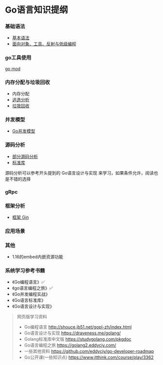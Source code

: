 Go语言知识提纲
==

### 基础语法

- [基本语法](/Language/Golang/Go01.md)
- [面向对象、工具、反射与低级编程](/Language/Golang/Go02.md)

### go工具使用

[go mod](/Language/Golang/gomod.md)

### 内存分配与垃圾回收

- 内存分配
- [逃逸分析](/Language/Golang/Go逃逸分析.md)
- [垃圾回收](/Language/Golang/Go语言gc.md)

### 并发模型

- [Go并发模型](/Language/Golang/Go并发模型.md)

### 源码分析

- [部分源码分析](/Language/Golang/Go源码分析.md)
- [标准库](/Language/Golang/standard)

源码分析可以参考开头提到的 Go语言设计与实现 来学习，如果条件允许，阅读也是不错的选择

### gRpc

### 框架分析

- [框架 Gin](/Language/Golang/frame/gin.md)

### 应用场景

### 其他

- 1.16的embed内嵌资源功能

### 系统学习参考书籍

- 《Go编程语言》✅
- 《go语言编程之旅》✅
- 《Go并发编程实战》
- 《Go语言标准库》
- 《Go语言设计与实现》

> 网页版学习资料
> - Go编程语言 http://shouce.jb51.net/gopl-zh/index.html
> - Go语言设计与实现 https://draveness.me/golang/
> - Golang标准库中文版 https://studygolang.com/pkgdoc
> - Go语言编程之旅   https://golang2.eddycjy.com/
> - 一些其他资料 https://github.com/eddycjy/go-developer-roadmap
> - Go公开课(一些知识点) https://www.jtthink.com/course/play/3362
